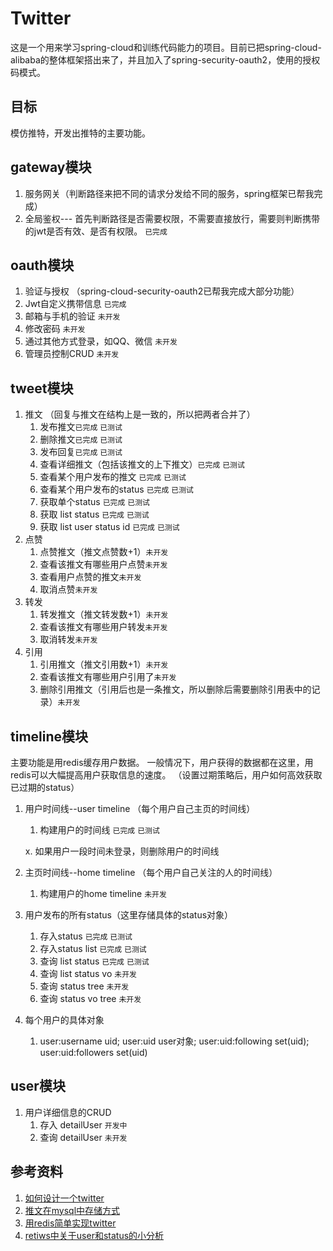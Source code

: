 # Twitter
这是一个用来学习spring-cloud和训练代码能力的项目。目前已把spring-cloud-alibaba的整体框架搭出来了，并且加入了spring-security-oauth2，使用的授权码模式。

## 目标
模仿推特，开发出推特的主要功能。

## gateway模块
1. 服务网关（判断路径来把不同的请求分发给不同的服务，spring框架已帮我完成）
2. 全局鉴权--- 首先判断路径是否需要权限，不需要直接放行，需要则判断携带的jwt是否有效、是否有权限。 `已完成`

## oauth模块
1. 验证与授权 （spring-cloud-security-oauth2已帮我完成大部分功能）
2. Jwt自定义携带信息 `已完成`
3. 邮箱与手机的验证 `未开发`
4. 修改密码 `未开发`
5. 通过其他方式登录，如QQ、微信 `未开发`
6. 管理员控制CRUD `未开发`

## tweet模块

1. 推文 （回复与推文在结构上是一致的，所以把两者合并了）
   1. 发布推文`已完成` `已测试`
   2. 删除推文`已完成` `已测试`
   3. 发布回复`已完成` `已测试`
   4. 查看详细推文（包括该推文的上下推文）`已完成` `已测试`
   5. 查看某个用户发布的推文 `已完成` `已测试`
   6. 查看某个用户发布的status `已完成` `已测试`
   7. 获取单个status `已完成` `已测试`
   8. 获取 list status `已完成` `已测试`
   8. 获取 list user status id `已完成` `已测试`
2. 点赞
   1. 点赞推文（推文点赞数+1）`未开发`
   2. 查看该推文有哪些用户点赞`未开发`
   3. 查看用户点赞的推文`未开发`
   4. 取消点赞`未开发`
3. 转发
   1. 转发推文（推文转发数+1）`未开发`
   2. 查看该推文有哪些用户转发`未开发`
   3. 取消转发`未开发`
4. 引用
   1. 引用推文（推文引用数+1）`未开发`
   2. 查看该推文有哪些用户引用了`未开发`
   3. 删除引用推文（引用后也是一条推文，所以删除后需要删除引用表中的记录）`未开发`
   
## timeline模块

主要功能是用redis缓存用户数据。
一般情况下，用户获得的数据都在这里，用redis可以大幅提高用户获取信息的速度。
（设置过期策略后，用户如何高效获取已过期的status）

1. 用户时间线--user timeline （每个用户自己主页的时间线）
   1. 构建用户的时间线 `已完成` `已测试`
   
   x. 如果用户一段时间未登录，则删除用户的时间线

2. 主页时间线--home timeline （每个用户自己关注的人的时间线）
   1. 构建用户的home timeline `未开发`
   
3. 用户发布的所有status（这里存储具体的status对象）
   1. 存入status `已完成` `已测试`
   2. 存入status list `已完成` `已测试`
   3. 查询 list status `已完成` `已测试`
   4. 查询 list status vo `未开发`
   5. 查询 status tree `未开发`
   6. 查询 status vo tree `未开发`
   

4. 每个用户的具体对象
   1. user:username uid;
      user:uid user对象;
      user:uid:following set(uid);
      user:uid:followers set(uid)
   


## user模块
1. 用户详细信息的CRUD
   1. 存入 detailUser `开发中`
   2. 查询 detailUser `未开发`

## 参考资料
1. [如何设计一个twitter](<https://www.youtube.com/watch?v=wYk0xPP_P_8>) 
2. [推文在mysql中存储方式](<https://nehajirafe.medium.com/data-modeling-designing-facebook-style-comments-with-sql-4cf9e81eb164>)
3. [用redis简单实现twitter](<https://redis.io/topics/twitter-clone>)
4. [retiws中关于user和status的小分析](<http://www.blogjava.net/yongboy/archive/2011/04/06/347672.html>)